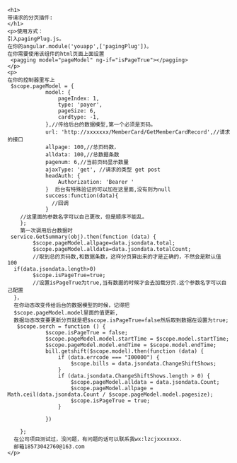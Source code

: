 	<h1>
	带请求的分页插件:
	</h1>
	<p>使用方式：
	引入pagingPlug.js。
	在你的angular.module('youapp',['pagingPlug'])。
	在你需要使用该组件的html页面上面设置
	 <pagging model="pageModel" ng-if="isPageTrue"></pagging>
	</p>
	<p>
	在你的控制器里写上
	 $scope.pageModel = {
                model: {
                    pageIndex: 1,
                    type: 'payer',
                    pageSize: 6,
                    cardtype: -1,
                },//传给后台的数据模型,第一个必须是页码。
                url: 'http://xxxxxxx/MemberCard/GetMemberCardRecord',//请求的接口
                allpage: 100,//总页码数，
                alldata: 100,//总数据条数
                pagenum: 6,//当前页码显示数量
                ajaxType: 'get', //请求的类型 get post 
                headAuth: {
                    Authorization: 'Bearer '
                }  后台有特殊验证的可以加在这里面,没有则为null
                success:function(data){
                  //回调  
                }
		//这里面的参数名字可以自己更改，但是顺序不能乱。
        };
        第一次调用后台数据时
	 service.GetSummary(obj).then(function (data) {
			$scope.pageModel.allpage=data.jsondata.total;  
			$scope.pageModel.alldata=data.jsondata.totalCount;
			//取到总的页码数,和数据条数，这样分页算出来的才是正确的，不然会是默认值100
      if(data.jsondata.length>0)
			$scope.isPageTrue=true;
			//设置isPageTrue为true,当有数据的时候才会去加载分页.这个参数名字可以自己配置
      }，
      在你动态改变传给后台的数据模型的时候，记得把
      $scope.pageModel.model里面的值更新,
      数据动态改变要更新分页就是把$scope.isPageTrue=false然后取到数据在设置为true;
       $scope.serch = function () {
                $scope.isPageTrue = false;
                $scope.pageModel.model.startTime = $scope.model.startTime;
                $scope.pageModel.model.endTime = $scope.model.endTime;
                bill.getshift($scope.model).then(function (data) {
                    if (data.errcode === "I00000") {
                        $scope.bills = data.jsondata.ChangeShiftShows;
                    }
                    if (data.jsondata.ChangeShiftShows.length > 0) {
                        $scope.pageModel.alldata = data.jsondata.Count;
                        $scope.pageModel.allpage = Math.ceil(data.jsondata.Count / $scope.pageModel.model.pagesize);
                        $scope.isPageTrue = true;
                    } 

                })

        };
      在公司项目测试过，没问题，有问题的话可以联系我wx:lzcjxxxxxxx.
      邮箱18573042760@163.com
	</p>